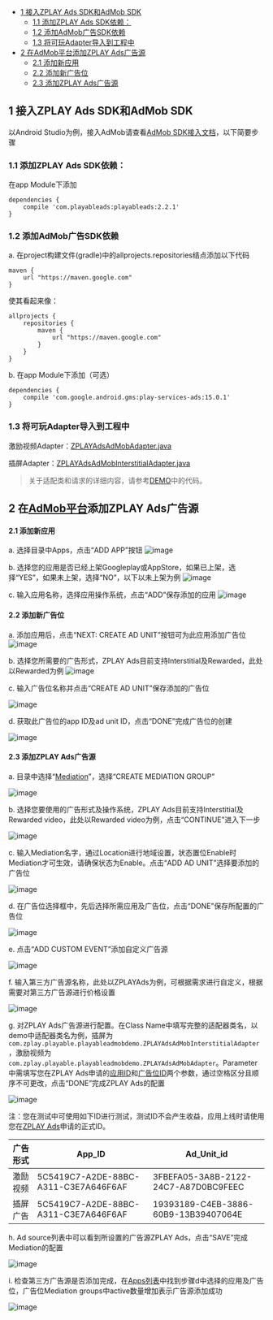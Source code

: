 - [1 接入ZPLAY Ads SDK和AdMob SDK](#1-%E6%8E%A5%E5%85%A5zplay-ads-sdk%E5%92%8Cadmob-sdk)
    - [1.1 添加ZPLAY Ads SDK依赖：](#11-%E6%B7%BB%E5%8A%A0zplay-ads-sdk%E4%BE%9D%E8%B5%96)
    - [1.2 添加AdMob广告SDK依赖](#12-%E6%B7%BB%E5%8A%A0admob%E5%B9%BF%E5%91%8Asdk%E4%BE%9D%E8%B5%96)
    - [1.3 将可玩Adapter导入到工程中](#13-%E5%B0%86%E5%8F%AF%E7%8E%A9adapter%E5%AF%BC%E5%85%A5%E5%88%B0%E5%B7%A5%E7%A8%8B%E4%B8%AD)
- [2 在AdMob平台添加ZPLAY Ads广告源](#2-%E5%9C%A8admob%E5%B9%B3%E5%8F%B0%E6%B7%BB%E5%8A%A0zplay-ads%E5%B9%BF%E5%91%8A%E6%BA%90)
    - [2.1 添加新应用](#21-%E6%B7%BB%E5%8A%A0%E6%96%B0%E5%BA%94%E7%94%A8)
    - [2.2 添加新广告位](#22-%E6%B7%BB%E5%8A%A0%E6%96%B0%E5%B9%BF%E5%91%8A%E4%BD%8D)
    - [2.3 添加ZPLAY Ads广告源](#23-%E6%B7%BB%E5%8A%A0zplay-ads%E5%B9%BF%E5%91%8A%E6%BA%90)

## 1 接入ZPLAY Ads SDK和AdMob SDK
以Android Studio为例，接入AdMob请查看[AdMob SDK接入文档](https://developers.google.com/admob/android/quick-start)，以下简要步骤
### 1.1 添加ZPLAY Ads SDK依赖：
在app Module下添加
```
dependencies {
    compile 'com.playableads:playableads:2.2.1'
}
```
### 1.2 添加AdMob广告SDK依赖
a. 在project构建文件(gradle)中的allprojects.repositories结点添加以下代码
```
maven {
    url "https://maven.google.com"
}
```
使其看起来像：
```
allprojects {
    repositories {
        maven {
            url "https://maven.google.com"
        }
    }
}
```
b. 在app Module下添加（可选）
```
dependencies {
    compile 'com.google.android.gms:play-services-ads:15.0.1'
}
```

### 1.3 将可玩Adapter导入到工程中
激励视频Adapter：[ZPLAYAdsAdMobAdapter.java](./app/src/main/java/com/zplay/playable/playableadmobdemo/ZPLAYAdsAdMobAdapter.java)

插屏Adapter：[ZPLAYAdsAdMobInterstitialAdapter.java](./app/src/main/java/com/zplay/playable/playableadmobdemo/ZPLAYAdsAdMobInterstitialAdapter.java)

> 关于适配类和请求的详细内容，请参考[DEMO](https://github.com/zplayads/PlayableAdMobDemo-android/tree/master/app/src/main/java/com/zplay/playable/playableadmobdemo)中的代码。

## 2 在[AdMob平台](https://apps.admob.com/v2/home)添加ZPLAY Ads广告源
#### 2.1 添加新应用
a. 选择目录中Apps，点击“ADD APP”按钮
![image](imgs/018addapp1.png)

b. 选择您的应用是否已经上架Googleplay或AppStore，如果已上架，选择“YES”，如果未上架，选择“NO”，以下以未上架为例
![image](imgs/018addapp2.png)

c. 输入应用名称，选择应用操作系统，点击“ADD”保存添加的应用
![image](imgs/019addapp3.png)

#### 2.2 添加新广告位
a. 添加应用后，点击“NEXT: CREATE AD UNIT”按钮可为此应用添加广告位
![image](imgs/addunit.jpg)

b. 选择您所需要的广告形式，ZPLAY Ads目前支持Interstitial及Rewarded，此处以Rewarded为例
![image](imgs/003addadunit2RV1.png)

c. 输入广告位名称并点击“CREATE AD UNIT”保存添加的广告位

![image](imgs/004addadunit2RV2.png)

d. 获取此广告位的app ID及ad unit ID，点击“DONE”完成广告位的创建

![image](imgs/005addadunit2RV3.png)

#### 2.3 添加ZPLAY Ads广告源
a. 目录中选择“[Mediation](https://apps.admob.com/v2/mediation/groups/list)”，选择“CREATE MEDIATION GROUP”

![image](imgs/007mediationgroupcreate.png)

b. 选择您要使用的广告形式及操作系统，ZPLAY Ads目前支持Interstitial及Rewarded video，此处以Rewarded video为例，点击“CONTINUE”进入下一步

![image](imgs/008mediationgroupcreate1.png)

c. 输入Mediation名字，通过Location进行地域设置，状态置位Enable时Mediation才可生效，请确保状态为Enable。点击“ADD AD UNIT”选择要添加的广告位

![image](imgs/009mediationgroupcreat2.png)

d. 在广告位选择框中，先后选择所需应用及广告位，点击“DONE”保存所配置的广告位

![image](imgs/011mediationgroupcreate4.png)

e. 点击“ADD CUSTOM EVENT”添加自定义广告源

![image](imgs/012mediationgroupcreate5.png)

f. 输入第三方广告源名称，此处以ZPLAYAds为例，可根据需求进行自定义，根据需要对第三方广告源进行价格设置

![image](imgs/013mediationgroupcreate6.png)

g. 对ZPLAY Ads广告源进行配置。在Class Name中填写完整的适配器类名，以demo中适配器类名为例，插屏为`com.zplay.playable.playableadmobdemo.ZPLAYAdsAdMobInterstitialAdapter`，激励视频为`com.zplay.playable.playableadmobdemo.ZPLAYAdsAdMobAdapter`。Parameter中需填写您在ZPLAY Ads申请的[应用ID](https://sellers.zplayads.com/#/app/appList/)和[广告位ID](https://sellers.zplayads.com/#/ad/placeList/)两个参数，通过空格区分且顺序不可更改，点击“DONE”完成ZPLAY Ads的配置

![image](imgs/014mediationgroupcreate7.png)

注：您在测试中可使用如下ID进行测试，测试ID不会产生收益，应用上线时请使用您在[ZPLAY Ads](https://sellers.zplayads.com)申请的正式ID。

| 广告形式 | App_ID                               | Ad_Unit_id                           |
| -------- | ------------------------------------ | ------------------------------------ |
| 激励视频 | 5C5419C7-A2DE-88BC-A311-C3E7A646F6AF | 3FBEFA05-3A8B-2122-24C7-A87D0BC9FEEC |
| 插屏广告 | 5C5419C7-A2DE-88BC-A311-C3E7A646F6AF | 19393189-C4EB-3886-60B9-13B39407064E |

h. Ad source列表中可以看到所设置的广告源ZPLAY Ads，点击“SAVE”完成Mediation的配置

![image](imgs/015mediationgroupcreate8.png)

i. 检查第三方广告源是否添加完成，在[Apps列表](https://apps.admob.com/v2/apps/list)中找到步骤d中选择的应用及广告位，广告位Mediation groups中active数量增加表示广告源添加成功

![image](imgs/016mediationgroupcreate9.png)
